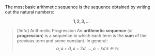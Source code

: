 The most basic arithmetic sequence is the sequence obtained by writing out the natural numbers:

$$
1, 2, 3, \dots
$$

> [!info] Arithmetic Progression
> An **arithmetic sequence** (or **progression**) is a sequence in which each term is the **sum** of the previous term and some constant. In general:
> $$
> a, a + d, a + 2d, \dots, a + kd \; k \in \mathbb{N}
> $$